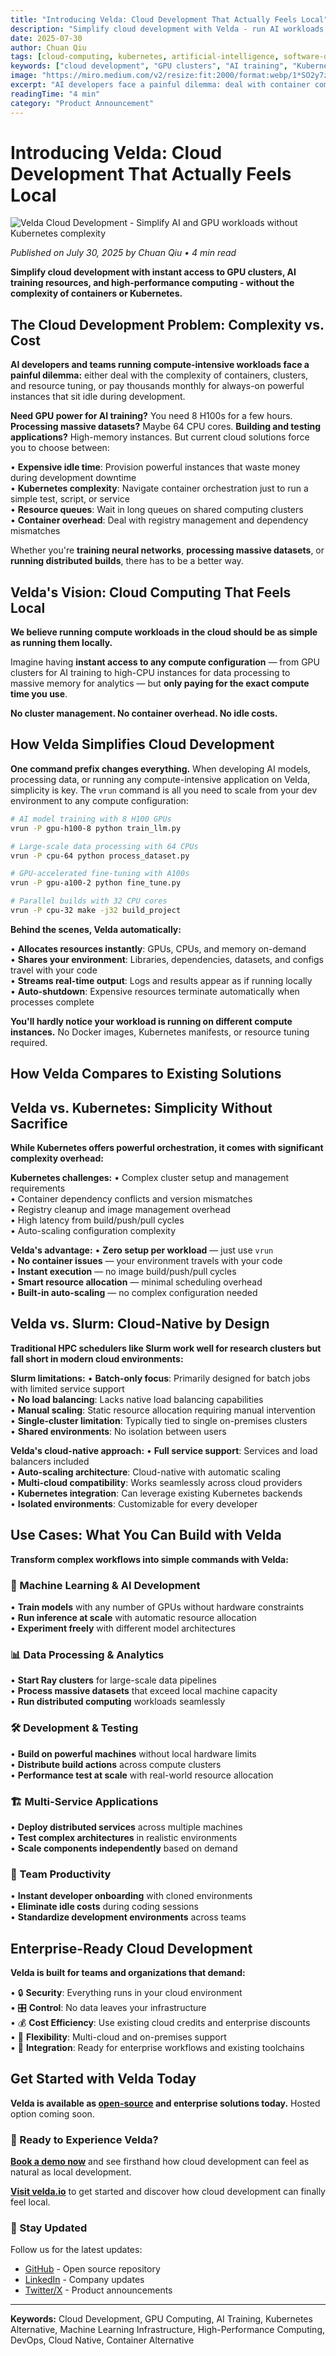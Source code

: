 ```yaml
---
title: "Introducing Velda: Cloud Development That Actually Feels Local"
description: "Simplify cloud development with Velda - run AI workloads, GPU clusters, and data processing without Kubernetes complexity. Pay only for compute time used."
date: 2025-07-30
author: Chuan Qiu
tags: [cloud-computing, kubernetes, artificial-intelligence, software-development, programming, gpu-computing, ai-development, cloud-native, devops, machine-learning]
keywords: ["cloud development", "GPU clusters", "AI training", "Kubernetes alternative", "cloud computing", "machine learning", "data processing", "vrun command", "cloud infrastructure"]
image: "https://miro.medium.com/v2/resize:fit:2000/format:webp/1*SO2y7zQns8x7DvgPsV1tsA.png"
excerpt: "AI developers face a painful dilemma: deal with container complexity or pay thousands for idle instances. Velda offers a better way - instant access to any compute configuration with simple commands."
readingTime: "4 min"
category: "Product Announcement"
---
```


# Introducing Velda: Cloud Development That Actually Feels Local

![Velda Cloud Development - Simplify AI and GPU workloads without Kubernetes complexity](https://miro.medium.com/v2/resize:fit:2000/format:webp/1*SO2y7zQns8x7DvgPsV1tsA.png)

*Published on July 30, 2025 by Chuan Qiu • 4 min read*

**Simplify cloud development with instant access to GPU clusters, AI training resources, and high-performance computing - without the complexity of containers or Kubernetes.**

## The Cloud Development Problem: Complexity vs. Cost

**AI developers and teams running compute-intensive workloads face a painful dilemma:** either deal with the complexity of containers, clusters, and resource tuning, or pay thousands monthly for always-on powerful instances that sit idle during development. 

**Need GPU power for AI training?** You need 8 H100s for a few hours. **Processing massive datasets?** Maybe 64 CPU cores. **Building and testing applications?** High-memory instances. But current cloud solutions force you to choose between:

• **Expensive idle time**: Provision powerful instances that waste money during development downtime  
• **Kubernetes complexity**: Navigate container orchestration just to run a simple test, script, or service  
• **Resource queues**: Wait in long queues on shared computing clusters  
• **Container overhead**: Deal with registry management and dependency mismatches  

Whether you're **training neural networks**, **processing massive datasets**, or **running distributed builds**, there has to be a better way.

## Velda's Vision: Cloud Computing That Feels Local

**We believe running compute workloads in the cloud should be as simple as running them locally.** 

Imagine having **instant access to any compute configuration** — from GPU clusters for AI training to high-CPU instances for data processing to massive memory for analytics — but **only paying for the exact compute time you use**. 

**No cluster management. No container overhead. No idle costs.**

## How Velda Simplifies Cloud Development

**One command prefix changes everything.** When developing AI models, processing data, or running any compute-intensive application on Velda, simplicity is key. The `vrun` command is all you need to scale from your dev environment to any compute configuration:

```bash
# AI model training with 8 H100 GPUs
vrun -P gpu-h100-8 python train_llm.py

# Large-scale data processing with 64 CPUs  
vrun -P cpu-64 python process_dataset.py

# GPU-accelerated fine-tuning with A100s
vrun -P gpu-a100-2 python fine_tune.py

# Parallel builds with 32 CPU cores
vrun -P cpu-32 make -j32 build_project
```

**Behind the scenes, Velda automatically:**

• **Allocates resources instantly**: GPUs, CPUs, and memory on-demand  
• **Shares your environment**: Libraries, dependencies, datasets, and configs travel with your code  
• **Streams real-time output**: Logs and results appear as if running locally  
• **Auto-shutdown**: Expensive resources terminate automatically when processes complete  

**You'll hardly notice your workload is running on different compute instances.** No Docker images, Kubernetes manifests, or resource tuning required.

## How Velda Compares to Existing Solutions

## Velda vs. Kubernetes: Simplicity Without Sacrifice

**While Kubernetes offers powerful orchestration, it comes with significant complexity overhead:**

**Kubernetes challenges:**
• Complex cluster setup and management requirements  
• Container dependency conflicts and version mismatches  
• Registry cleanup and image management overhead  
• High latency from build/push/pull cycles  
• Auto-scaling configuration complexity  

**Velda's advantage:**
• **Zero setup per workload** — just use `vrun`  
• **No container issues** — your environment travels with your code  
• **Instant execution** — no image build/push/pull cycles  
• **Smart resource allocation** — minimal scheduling overhead  
• **Built-in auto-scaling** — no complex configuration needed  

## Velda vs. Slurm: Cloud-Native by Design

**Traditional HPC schedulers like Slurm work well for research clusters but fall short in modern cloud environments:**

**Slurm limitations:**
• **Batch-only focus**: Primarily designed for batch jobs with limited service support  
• **No load balancing**: Lacks native load balancing capabilities  
• **Manual scaling**: Static resource allocation requiring manual intervention  
• **Single-cluster limitation**: Typically tied to single on-premises clusters  
• **Shared environments**: No isolation between users  

**Velda's cloud-native approach:**
• **Full service support**: Services and load balancers included  
• **Auto-scaling architecture**: Cloud-native with automatic scaling  
• **Multi-cloud compatibility**: Works seamlessly across cloud providers  
• **Kubernetes integration**: Can leverage existing Kubernetes backends  
• **Isolated environments**: Customizable for every developer  

## Use Cases: What You Can Build with Velda

**Transform complex workflows into simple commands with Velda:**

### 🤖 Machine Learning & AI Development
• **Train models** with any number of GPUs without hardware constraints  
• **Run inference at scale** with automatic resource allocation  
• **Experiment freely** with different model architectures  

### 📊 Data Processing & Analytics
• **Start Ray clusters** for large-scale data pipelines  
• **Process massive datasets** that exceed local machine capacity  
• **Run distributed computing** workloads seamlessly  

### 🛠️ Development & Testing
• **Build on powerful machines** without local hardware limits  
• **Distribute build actions** across compute clusters  
• **Performance test at scale** with real-world resource allocation  

### 🏗️ Multi-Service Applications
• **Deploy distributed services** across multiple machines  
• **Test complex architectures** in realistic environments  
• **Scale components independently** based on demand  

### 👥 Team Productivity
• **Instant developer onboarding** with cloned environments  
• **Eliminate idle costs** during coding sessions  
• **Standardize development environments** across teams  

## Enterprise-Ready Cloud Development

**Velda is built for teams and organizations that demand:**

• 🔒 **Security**: Everything runs in your cloud environment  
• 🎛️ **Control**: No data leaves your infrastructure  
• 💰 **Cost Efficiency**: Use existing cloud credits and enterprise discounts  
• 🔄 **Flexibility**: Multi-cloud and on-premises support  
• 🔗 **Integration**: Ready for enterprise workflows and existing toolchains  

## Get Started with Velda Today

**Velda is available as [open-source](http://github.com/velda-io/velda) and enterprise solutions today.** Hosted option coming soon.

### 🚀 Ready to Experience Velda?

**[Book a demo now](https://calendar.app.google/xJC6qMwzQ6UdAFVs5)** and see firsthand how cloud development can feel as natural as local development.

**[Visit velda.io](https://velda.io/)** to get started and discover how cloud development can finally feel local.

### 📧 Stay Updated
Follow us for the latest updates:
- [GitHub](https://github.com/velda-io/velda) - Open source repository
- [LinkedIn](https://www.linkedin.com/company/velda-io/) - Company updates  
- [Twitter/X](https://x.com/velda_io) - Product announcements

---

**Keywords:** Cloud Development, GPU Computing, AI Training, Kubernetes Alternative, Machine Learning Infrastructure, High-Performance Computing, DevOps, Cloud Native, Container Alternative
